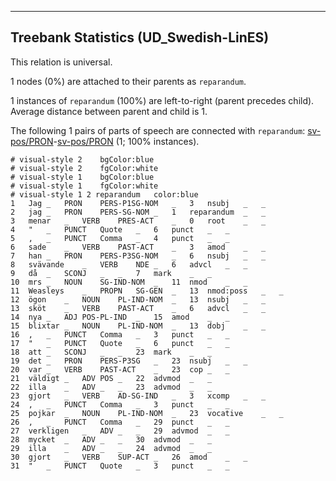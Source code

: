 

--------------------------------------------------------------------------------

## Treebank Statistics (UD_Swedish-LinES)

This relation is universal.

1 nodes (0%) are attached to their parents as `reparandum`.

1 instances of `reparandum` (100%) are left-to-right (parent precedes child).
Average distance between parent and child is 1.

The following 1 pairs of parts of speech are connected with `reparandum`: [sv-pos/PRON]()-[sv-pos/PRON]() (1; 100% instances).


~~~ conllu
# visual-style 2	bgColor:blue
# visual-style 2	fgColor:white
# visual-style 1	bgColor:blue
# visual-style 1	fgColor:white
# visual-style 1 2 reparandum	color:blue
1	Jag	_	PRON	PERS-P1SG-NOM	_	3	nsubj	_	_
2	jag	_	PRON	PERS-SG-NOM	_	1	reparandum	_	_
3	menar	_	VERB	PRES-ACT	_	0	root	_	_
4	"	_	PUNCT	Quote	_	6	punct	_	_
5	,	_	PUNCT	Comma	_	4	punct	_	_
6	sade	_	VERB	PAST-ACT	_	3	amod	_	_
7	han	_	PRON	PERS-P3SG-NOM	_	6	nsubj	_	_
8	svävande	_	VERB	NDE	_	6	advcl	_	_
9	då	_	SCONJ	_	_	7	mark	_	_
10	mrs	_	NOUN	SG-IND-NOM	_	11	nmod	_	_
11	Weasleys	_	PROPN	SG-GEN	_	13	nmod:poss	_	_
12	ögon	_	NOUN	PL-IND-NOM	_	13	nsubj	_	_
13	sköt	_	VERB	PAST-ACT	_	6	advcl	_	_
14	nya	_	ADJ	POS-PL-IND	_	15	amod	_	_
15	blixtar	_	NOUN	PL-IND-NOM	_	13	dobj	_	_
16	,	_	PUNCT	Comma	_	3	punct	_	_
17	"	_	PUNCT	Quote	_	6	punct	_	_
18	att	_	SCONJ	_	_	23	mark	_	_
19	det	_	PRON	PERS-P3SG	_	23	nsubj	_	_
20	var	_	VERB	PAST-ACT	_	23	cop	_	_
21	väldigt	_	ADV	POS	_	22	advmod	_	_
22	illa	_	ADV	_	_	23	advmod	_	_
23	gjort	_	VERB	AD-SG-IND	_	3	xcomp	_	_
24	,	_	PUNCT	Comma	_	3	punct	_	_
25	pojkar	_	NOUN	PL-IND-NOM	_	23	vocative	_	_
26	,	_	PUNCT	Comma	_	29	punct	_	_
27	verkligen	_	ADV	_	_	29	advmod	_	_
28	mycket	_	ADV	_	_	30	advmod	_	_
29	illa	_	ADV	_	_	24	advmod	_	_
30	gjort	_	VERB	SUP-ACT	_	26	amod	_	_
31	"	_	PUNCT	Quote	_	3	punct	_	_

~~~


